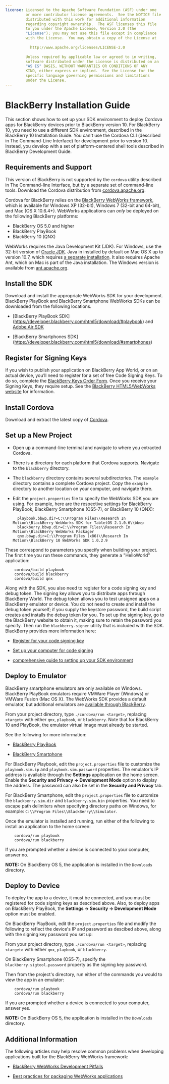 ```yaml
---
license: Licensed to the Apache Software Foundation (ASF) under one
         or more contributor license agreements.  See the NOTICE file
         distributed with this work for additional information
         regarding copyright ownership.  The ASF licenses this file
         to you under the Apache License, Version 2.0 (the
         "License"); you may not use this file except in compliance
         with the License.  You may obtain a copy of the License at
         
           http://www.apache.org/licenses/LICENSE-2.0
         
         Unless required by applicable law or agreed to in writing,
         software distributed under the License is distributed on an
         "AS IS" BASIS, WITHOUT WARRANTIES OR CONDITIONS OF ANY
         KIND, either express or implied.  See the License for the
         specific language governing permissions and limitations
         under the License.
---
```


# BlackBerry Installation Guide

This section shows how to set up your SDK environment to deploy
Cordova apps for BlackBerry devices prior to BlackBerry version 10.
For BlackBerry 10, you need to use a different SDK environment,
described in the BlackBerry 10 Installation Guide. You can't use the
Cordova CLI (described in The Command-Line Interface) for development
prior to version 10. Instead, you develop with a set of
platform-centered shell tools described in BlackBerry Development
Guide.

## Requirements and Support

This version of BlackBerry is not supported by the `cordova` utility
described in The Command-line Interface, but by a separate set of
command-line tools. Download the Cordova distribution from
[cordova.apache.org](http://cordova.apache.org/#download).

Cordova for BlackBerry relies on the [BlackBerry WebWorks
framework](https://bdsc.webapps.blackberry.com/html5), which is
available for Windows XP (32-bit), Windows 7 (32-bit and 64-bit), and
Mac (OS X 10.6.4+).  WebWorks applications can _only_ be deployed on
the following BlackBerry platforms:

* BlackBerry OS 5.0 and higher
* BlackBerry PlayBook
* BlackBerry 10 (QNX)

WebWorks requires the Java Development Kit (JDK). For Windows, use the
32-bit version of
[Oracle JDK](http://www.oracle.com/technetwork/java/javase/downloads/index.html#jdk).
Java in installed by default on Mac OS X up to version 10.7, which
requires
[a separate installation](http://support.apple.com/kb/DL1421).
It also requires Apache Ant, which on Mac is part of the Java
installation. The Windows version is available from
[ant.apache.org](http://ant.apache.org/bindownload.cgi).

## Install the SDK

Download and install the appropriate WebWorks SDK for your
development. BlackBerry PlayBook and BlackBerry Smartphone WebWorks
SDKs can be downloaded from the following locations.

- [BlackBerry PlayBook SDK] (https://developer.blackberry.com/html5/download/#playbook) and [Adobe Air SDK](http://www.adobe.com/devnet/air/air-sdk-download.html)

- [BlackBerry Smartphones SDK] (https://developer.blackberry.com/html5/download/#smartphones)

## Register for Signing Keys

If you wish to publish your application on BlackBerry App World, or on
an actual device, you’ll need to register for a set of free Code
Signing Keys.  To do so, complete the [BlackBerry Keys Order
Form](https://www.blackberry.com/SignedKeys).
Once you receive your Signing Keys, they require setup. See the [BlackBerry HTML5/WebWorks website](https://developer.blackberry.com/html5/documentation/signing_setup_bb10_apps_2008396_11.html) for information.

## Install Cordova

Download and extract the latest copy of [Cordova](http://cordova.apache.org/#download).

## Set up a New Project

- Open up a command-line terminal and navigate to where you extracted Cordova.

- There is a directory for each platform that Cordova supports.
  Navigate to the `blackberry` directory.

- The `blackberry` directory contains several subdirectories.  The
  `example` directory contains a complete Cordova project.  Copy the
  `example` directory to another location on your computer, and
  navigate there.

- Edit the `project.properties` file to specify the WebWorks SDK you
  are using. For example, here are the respective settings for
  BlackBerry PlayBook, BlackBerry Smartphone (OS5-7), or BlackBerry 10
  (QNX):

        playbook.bbwp.dir=C:\\Program Files\\Research In Motion\\BlackBerry WebWorks SDK for TabletOS 2.1.0.6\\bbwp
        blackberry.bbwp.dir=C:\\Program Files\\Research In Motion\\BlackBerry WebWorks Packager
        qnx.bbwp.dir=C:\\Program Files (x86)\\Research In Motion\\BlackBerry 10 WebWorks SDK 1.0.2.9

These correspond to parameters you specify when building your
project.  The first time you run these commands, they generate a
"HelloWorld" application:

        cordova/build playbook
        cordova/build blackberry
        cordova/build qnx

Along with the SDK, you also need to register for a code signing key
and debug token. The signing key allows you to distribute apps through
BlackBerry World. The debug token allows you to test unsigned apps on
a BlackBerry emulator or device. You do not need to create and
install the debug token yourself; if you supply the keystore password,
the build script creates and installs the debug token for you. To set
up the signing key, go to the BlackBerry website to obtain it, making
sure to retain the password you specify. Then run the
`blackberry-signer` utility that is included with the SDK. 
BlackBerry provides more information here:

* [Register for your code signing key](https://www.blackberry.com/SignedKeys/codesigning.html)

* [Set up your computer for code signing](http://developer.blackberry.com/html5/documentation/set_up_for_signing.html)

* [comprehensive guide to setting up your SDK environment](http://developer.blackberry.com/native/documentation/bb10/com.qnx.doc.native_sdk.quickstart/topic/set_up_your_environment.html)

## Deploy to Emulator

BlackBerry smartphone emulators are only available on Windows.
BlackBerry PlayBook emulators require VMWare Player (Windows) or
VMWare Fusion (Mac OS X). The WebWorks SDK provides a default
emulator, but additional emulators are [available through
BlackBerry](http://us.blackberry.com/developers/resources/simulators.jsp).

From your project directory, type `./cordova/run <target>`, replacing
`<target>` with either `qnx`, `playbook`, or `blackberry`. Note that
for BlackBerry 10 and PlayBook, the emulator virtual image must
already be started.

See the following for more information:

* [BlackBerry PlayBook](https://developer.blackberry.com/html5/documentation/using_the_tablet_simulator_1866980_11.html)

* [BlackBerry Smartphone](https://developer.blackberry.com/html5/documentation/run_your_app_on_smartphone_sim_1876976_11.html)

For BlackBerry Playbook, edit the `project.properties` file to
customize the `playbook.sim.ip` and `playbook.sim.password`
properties.  The emulator's IP address is available through the
__Settings__ application on the home screen. Enable the __Security and
Privacy &rarr; Development Mode__ option to display the address. The
password can also be set in the __Security and Privacy__ tab.

For BlackBerry Smartphone, edit the `project.properties` file to
customize the `blackberry.sim.dir` and `blackberry.sim.bin`
properties.  You need to escape path delimiters when specifying
directory paths on Windows, for example: `C:\\Program
Files\\BlackBerry\\Simulator`.

Once the emulator is installed and running, run either of the
following to install an application to the home screen:

        cordova/run playbook
        cordova/run blackberry

If you are prompted whether a device is connected to your computer,
answer no.

__NOTE:__ On BlackBerry OS 5, the application is installed in the
`Downloads` directory.

## Deploy to Device

To deploy the app to a device, it must be connected, and you must be
registered for code signing keys as described above.  Also, to deploy
apps on BlackBerry PlayBook, the __Settings &rarr; Security &rarr;
Development Mode__ option must be enabled.

On BlackBerry PlayBook, edit the `project.properties` file and modify
the following to reflect the device's IP and password as descibed
above, along with the signing key password you set up:

From your project directory, type `./cordova/run <target>`, replacing
`<target>` with either `qnx`, `playbook`, or `blackberry`. 

On BlackBerry Smartphone (OS5-7), specify the
`blackberry.sigtool.password` property as the signing key password.

Then from the project's directory, run either of the commands you
would to view the app in an emulator:

        cordova/run playbook
        cordova/run blackberry

If you are prompted whether a device is connected to your computer,
answer yes.

__NOTE:__ On BlackBerry OS 5, the application is installed in the
`Downloads` directory.

## Additional Information

The following articles may help resolve common problems when
developing applications built for the BlackBerry WebWorks framework:

* [BlackBerry WebWorks Development Pitfalls](http://supportforums.blackberry.com/t5/Web-and-WebWorks-Development/Common-BlackBerry-WebWorks-development-pitfalls-that-can-be/ta-p/624712)

* [Best practices for packaging WebWorks applications](https://bdsc.webapps.blackberrycom/html5/documentation/ww_developing/bestpractice_compiling_ww_apps_1873324_11.html)

